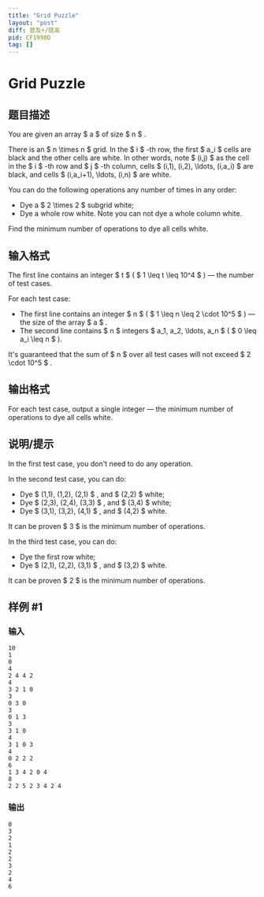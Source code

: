 ```yaml
---
title: "Grid Puzzle"
layout: "post"
diff: 普及+/提高
pid: CF1990D
tag: []
---
```


# Grid Puzzle

## 题目描述

You are given an array $ a $ of size $ n $ .

There is an $ n \times n $ grid. In the $ i $ -th row, the first $ a_i $ cells are black and the other cells are white. In other words, note $ (i,j) $ as the cell in the $ i $ -th row and $ j $ -th column, cells $ (i,1), (i,2), \ldots, (i,a_i) $ are black, and cells $ (i,a_i+1), \ldots, (i,n) $ are white.

You can do the following operations any number of times in any order:

- Dye a $ 2 \times 2 $ subgrid white;
- Dye a whole row white. Note you can not dye a whole column white.

Find the minimum number of operations to dye all cells white.

## 输入格式

The first line contains an integer $ t $ ( $ 1 \leq t \leq 10^4 $ ) — the number of test cases.

For each test case:

- The first line contains an integer $ n $ ( $ 1 \leq n \leq 2 \cdot 10^5 $ ) — the size of the array $ a $ .
- The second line contains $ n $ integers $ a_1, a_2, \ldots, a_n $ ( $ 0 \leq a_i \leq n $ ).

It's guaranteed that the sum of $ n $ over all test cases will not exceed $ 2 \cdot 10^5 $ .

## 输出格式

For each test case, output a single integer — the minimum number of operations to dye all cells white.

## 说明/提示

In the first test case, you don't need to do any operation.

In the second test case, you can do:

- Dye $ (1,1), (1,2), (2,1) $ , and $ (2,2) $ white;
- Dye $ (2,3), (2,4), (3,3) $ , and $ (3,4) $ white;
- Dye $ (3,1), (3,2), (4,1) $ , and $ (4,2) $ white.

It can be proven $ 3 $ is the minimum number of operations.

In the third test case, you can do:

- Dye the first row white;
- Dye $ (2,1), (2,2), (3,1) $ , and $ (3,2) $ white.

It can be proven $ 2 $ is the minimum number of operations.

## 样例 #1

### 输入

```
10
1
0
4
2 4 4 2
4
3 2 1 0
3
0 3 0
3
0 1 3
3
3 1 0
4
3 1 0 3
4
0 2 2 2
6
1 3 4 2 0 4
8
2 2 5 2 3 4 2 4
```

### 输出

```
0
3
2
1
2
2
3
2
4
6
```

